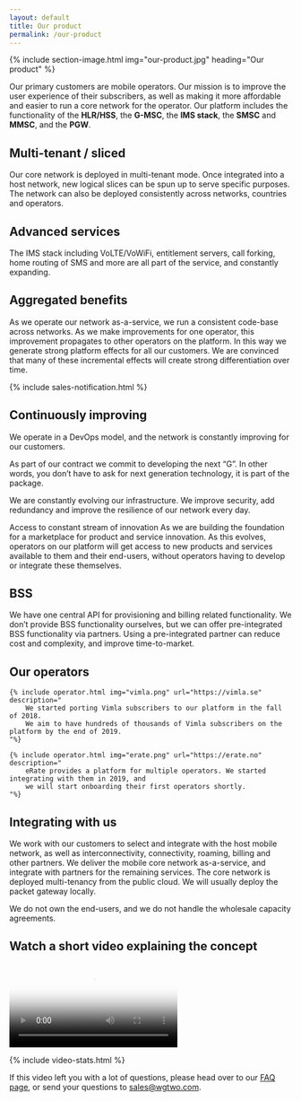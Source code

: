 ```yaml
---
layout: default
title: Our product
permalink: /our-product
---
```


{% include section-image.html img="our-product.jpg" heading="Our product" %}

Our primary customers are mobile operators.
Our mission is to improve the user experience of their subscribers,
as well as making it more affordable and easier to run a core network for the operator.
Our platform includes the functionality of
the <b uk-tooltip="title: Home Location Register/Home Subscriber Server">HLR/HSS</b>,
the <b uk-tooltip="title: Mobile Switching Center">G-MSC</b>,
the <b uk-tooltip="title: IP Multimedia Subsystem">IMS stack</b>,
the <b uk-tooltip="title: Short Message Service Center">SMSC</b>
and <b uk-tooltip="title: Multimedia Service Center">MMSC</b>, and
the <b uk-tooltip="title: Package Data Network Gateway">PGW</b>.

## Multi-tenant / sliced
Our core network is deployed in multi-tenant mode. Once integrated into a host network, new logical slices can be spun up to serve specific purposes. The network can also be deployed consistently across networks, countries and operators.

## Advanced services
The IMS stack including VoLTE/VoWiFi, entitlement servers, call forking, home routing of SMS and more are all part of the service, and constantly expanding.

## Aggregated benefits
As we operate our network as-a-service, we run a consistent code-base across networks. As we make improvements for one operator, this improvement propagates to other operators on the platform. In this way we generate strong platform effects for all our customers. We are convinced that many of these incremental effects will create strong differentiation over time.

{% include sales-notification.html %}

## Continuously improving
We operate in a DevOps model, and the network is constantly improving for our customers.

As part of our contract we commit to developing the next “G”.
In other words, you don’t have to ask for next generation technology, it is part of the package.

We are constantly evolving our infrastructure. We improve security,
add redundancy and improve the resilience of our network every day.

Access to constant stream of innovation
As we are building the foundation for a marketplace for product and service innovation.
As this evolves, operators on our platform will get access to new products and services
available to them and their end-users, without operators having to develop or integrate these themselves.

## BSS
We have one central API for provisioning and billing related functionality.
We don’t provide BSS functionality ourselves, but we can offer pre-integrated BSS
functionality via partners. Using a pre-integrated partner can reduce cost and complexity,
and improve time-to-market.

## Our operators

<div uk-grid class="ui-grid uk-grid-match uk-grid-small">

    {% include operator.html img="vimla.png" url="https://vimla.se" description="
        We started porting Vimla subscribers to our platform in the fall of 2018.
        We aim to have hundreds of thousands of Vimla subscribers on the platform by the end of 2019.
    "%}

    {% include operator.html img="erate.png" url="https://erate.no" description="
        eRate provides a platform for multiple operators. We started integrating with them in 2019, and
        we will start onboarding their first operators shortly.
    "%}

</div>


## Integrating with us

We work with our customers to select and integrate with the host mobile network,
as well as interconnectivity, connectivity, roaming, billing and other partners.
We deliver the mobile core network as-a-service,
and integrate with partners for the remaining services.
The core network is deployed multi-tenancy from the public cloud.
We will usually deploy the packet gateway locally.

We do not own the end-users, and we do not handle the wholesale capacity agreements.

## Watch a short video explaining the concept

<div class="video-border">
    <video id="concept-video" controls poster="/img/video-poster.jpg">
    <source src="/video/promo.mp4" type="video/mp4">
        Your browser does not support HTML5 video players.
    </video>
</div>

{% include video-stats.html %}

If this video left you with a lot of questions, please head over to our [FAQ page](/faq), or send your questions to [sales@wgtwo.com](mailto:sales@wgtwo.com).
